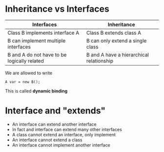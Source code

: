 # Inheritance vs Interfaces

| Interfaces                                  | Inheritance                              |
| ------------------------------------------- | ---------------------------------------- |
| Class B implements interface A              | Class B extends class A                  |
| B can implement multiple interfaces         | B can only extend a single class         |
| B and A do not have to be logically related | B and A have a hierarchical relationship |

We are allowed to write

```
A var = new B();
```

This is called **dynamic binding**

# Interface and "extends"

-   An interface can extend another interface
-   In fact and interface can extend many other interfaces
-   A class cannot extend an interface, only implement
-   An interface cannot extend a class
-   An interface cannot implement another interface
